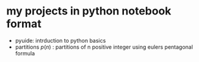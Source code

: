 # my projects in python notebook format
+ pyuide: intrduction to python basics
+ partitions $p(n)$ : partitions of n positive integer using eulers pentagonal formula
